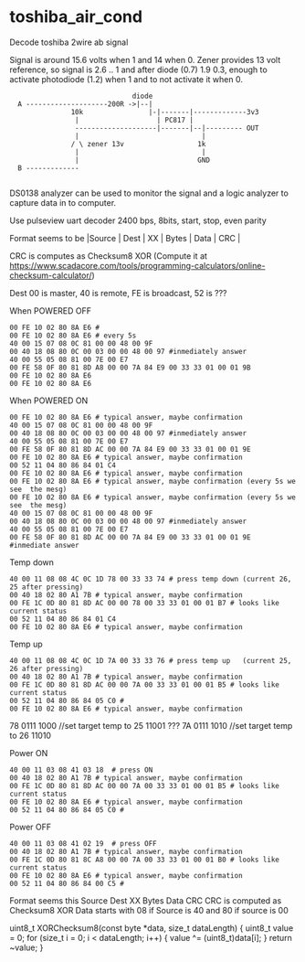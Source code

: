 # toshiba_air_cond
Decode toshiba 2wire ab  signal

Signal is around 15.6 volts when 1 and 14 when 0. Zener provides 13 volt reference, so signal is 2.6 .. 1 and after diode (0.7) 1.9 0.3, enough to activate photodiode (1.2) when 1 and to not activate it when 0.


```
                              diode  
  A --------------------200R ->|--|
               10k                |-|-------|-------------3v3
                |                   | PC817 |
                --------------------|-------|--|--------- OUT               
                |                              |
               / \ zener 13v                  1k
                |                              |
                |                             GND
  B -------------
             

```

DS0138 analyzer can be used to monitor the signal and a logic analyzer to capture data in to computer.

Use pulseview uart decoder 2400 bps, 8bits, start, stop, even parity

Format seems  to be
|Source | Dest | XX  | Bytes | Data | CRC |

CRC is computes as Checksum8 XOR (Compute it at https://www.scadacore.com/tools/programming-calculators/online-checksum-calculator/)

Dest 00 is master, 40 is remote, FE is broadcast, 52 is ???

When POWERED OFF
```
00 FE 10 02 80 8A E6 # 
00 FE 10 02 80 8A E6 # every 5s
40 00 15 07 08 0C 81 00 00 48 00 9F
00 40 18 08 80 0C 00 03 00 00 48 00 97 #inmediately answer
40 00 55 05 08 81 00 7E 00 E7 
00 FE 58 0F 80 81 8D A8 00 00 7A 84 E9 00 33 33 01 00 01 9B
00 FE 10 02 80 8A E6
00 FE 10 02 80 8A E6
```

When POWERED ON 
```
00 FE 10 02 80 8A E6 # typical answer, maybe confirmation
40 00 15 07 08 0C 81 00 00 48 00 9F
00 40 18 08 80 0C 00 03 00 00 48 00 97 #inmediately answer
40 00 55 05 08 81 00 7E 00 E7 
00 FE 58 0F 80 81 8D AC 00 00 7A 84 E9 00 33 33 01 00 01 9E
00 FE 10 02 80 8A E6 # typical answer, maybe confirmation
00 52 11 04 80 86 84 01 C4
00 FE 10 02 80 8A E6 # typical answer, maybe confirmation
00 FE 10 02 80 8A E6 # typical answer, maybe confirmation (every 5s we see  the mesg)
00 FE 10 02 80 8A E6 # typical answer, maybe confirmation (every 5s we see  the mesg)
40 00 15 07 08 0C 81 00 00 48 00 9F
00 40 18 08 80 0C 00 03 00 00 48 00 97 #inmediately answer
40 00 55 05 08 81 00 7E 00 E7
00 FE 58 0F 80 81 8D AC 00 00 7A 84 E9 00 33 33 01 00 01 9E  #inmediate answer
```

Temp down
```
40 00 11 08 08 4C 0C 1D 78 00 33 33 74 # press temp down (current 26, 25 after pressing)
00 40 18 02 80 A1 7B # typical answer, maybe confirmation
00 FE 1C 0D 80 81 8D AC 00 00 78 00 33 33 01 00 01 B7 # looks like current status
00 52 11 04 80 86 84 01 C4
00 FE 10 02 80 8A E6 # typical answer, maybe confirmation
```

Temp up
```
40 00 11 08 08 4C 0C 1D 7A 00 33 33 76 # press temp up   (current 25, 26 after pressing)
00 40 18 02 80 A1 7B # typical answer, maybe confirmation
00 FE 1C 0D 80 81 8D AC 00 00 7A 00 33 33 01 00 01 B5 # looks like current status
00 52 11 04 80 86 84 05 C0 #
00 FE 10 02 80 8A E6 # typical answer, maybe confirmation
```


78 0111 1000 //set target temp to 25 11001 ???
7A 0111 1010 //set target temp to 26 11010

Power ON
```
40 00 11 03 08 41 03 18  # press ON
00 40 18 02 80 A1 7B # typical answer, maybe confirmation
00 FE 1C 0D 80 81 8D AC 00 00 7A 00 33 33 01 00 01 B5 # looks like current status
00 FE 10 02 80 8A E6 # typical answer, maybe confirmation
00 52 11 04 80 86 84 05 C0 #
```

Power OFF
```
40 00 11 03 08 41 02 19  # press OFF
00 40 18 02 80 A1 7B # typical answer, maybe confirmation
00 FE 1C 0D 80 81 8C A8 00 00 7A 00 33 33 01 00 01 B0 # looks like current status
00 FE 10 02 80 8A E6 # typical answer, maybe confirmation
00 52 11 04 80 86 84 00 C5 #
```

Format seems this
Source Dest XX Bytes Data CRC
CRC is computed as Checksum8 XOR
Data starts with 08 if Source is 40 and 80 if source is 00

uint8_t XORChecksum8(const byte *data, size_t dataLength)
{
  uint8_t value = 0;
  for (size_t i = 0; i < dataLength; i++)
  {
    value ^= (uint8_t)data[i];
  }
  return ~value;
}


